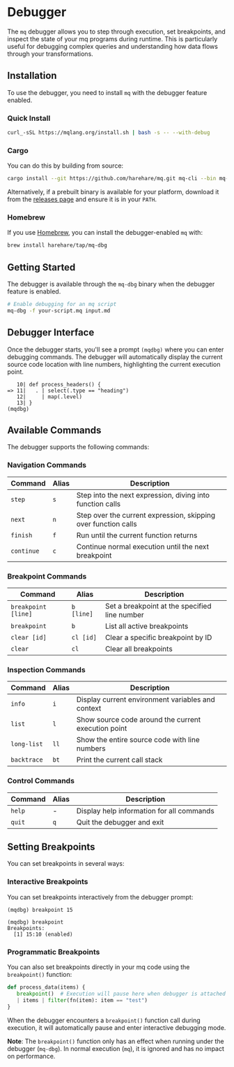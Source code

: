 # Debugger

The `mq` debugger allows you to step through execution, set breakpoints, and inspect the state of your mq programs during runtime. This is particularly useful for debugging complex queries and understanding how data flows through your transformations.

## Installation

To use the debugger, you need to install `mq` with the debugger feature enabled.

### Quick Install

```bash
curl_-sSL https://mqlang.org/install.sh | bash -s -- --with-debug
```

### Cargo

You can do this by building from source:

```bash
cargo install --git https://github.com/harehare/mq.git mq-cli --bin mq-dbg
```

Alternatively, if a prebuilt binary is available for your platform, download it from the [releases page](https://github.com/harehare/mq/releases) and ensure it is in your `PATH`.

### Homebrew

If you use [Homebrew](https://brew.sh/), you can install the debugger-enabled `mq` with:

```bash
brew install harehare/tap/mq-dbg
```

## Getting Started

The debugger is available through the `mq-dbg` binary when the debugger feature is enabled.

```bash
# Enable debugging for an mq script
mq-dbg -f your-script.mq input.md
```

## Debugger Interface

Once the debugger starts, you'll see a prompt `(mqdbg)` where you can enter debugging commands. The debugger will automatically display the current source code location with line numbers, highlighting the current execution point.

```
   10| def process_headers() {
=> 11|   . | select(.type == "heading")
   12|     | map(.level)
   13| }
(mqdbg)
```

## Available Commands

The debugger supports the following commands:

### Navigation Commands

| Command    | Alias | Description                                                    |
| ---------- | ----- | -------------------------------------------------------------- |
| `step`     | `s`   | Step into the next expression, diving into function calls      |
| `next`     | `n`   | Step over the current expression, skipping over function calls |
| `finish`   | `f`   | Run until the current function returns                         |
| `continue` | `c`   | Continue normal execution until the next breakpoint            |

### Breakpoint Commands

| Command             | Alias      | Description                                   |
| ------------------- | ---------- | --------------------------------------------- |
| `breakpoint [line]` | `b [line]` | Set a breakpoint at the specified line number |
| `breakpoint`        | `b`        | List all active breakpoints                   |
| `clear [id]`        | `cl [id]`  | Clear a specific breakpoint by ID             |
| `clear`             | `cl`       | Clear all breakpoints                         |

### Inspection Commands

| Command     | Alias | Description                                         |
| ----------- | ----- | --------------------------------------------------- |
| `info`      | `i`   | Display current environment variables and context   |
| `list`      | `l`   | Show source code around the current execution point |
| `long-list` | `ll`  | Show the entire source code with line numbers       |
| `backtrace` | `bt`  | Print the current call stack                        |

### Control Commands

| Command | Alias | Description                               |
| ------- | ----- | ----------------------------------------- |
| `help`  | -     | Display help information for all commands |
| `quit`  | `q`   | Quit the debugger and exit                |

## Setting Breakpoints

You can set breakpoints in several ways:

### Interactive Breakpoints

You can set breakpoints interactively from the debugger prompt:

```
(mqdbg) breakpoint 15

(mqdbg) breakpoint
Breakpoints:
  [1] 15:10 (enabled)
```

### Programmatic Breakpoints

You can also set breakpoints directly in your mq code using the `breakpoint()` function:

```python
def process_data(items) {
   breakpoint()  # Execution will pause here when debugger is attached
   | items | filter(fn(item): item == "test")
}
```

When the debugger encounters a `breakpoint()` function call during execution, it will automatically pause and enter interactive debugging mode.

**Note**: The `breakpoint()` function only has an effect when running under the debugger (`mq-dbg`). In normal execution (`mq`), it is ignored and has no impact on performance.
